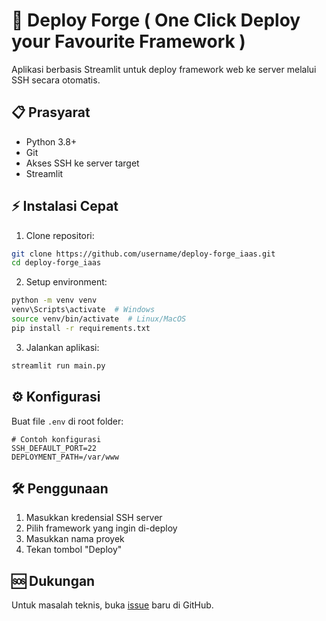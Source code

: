 # 🚀 Deploy Forge ( One Click Deploy your Favourite Framework )

Aplikasi berbasis Streamlit untuk deploy framework web ke server melalui SSH secara otomatis.


## 📋 Prasyarat
- Python 3.8+
- Git
- Akses SSH ke server target
- Streamlit

## ⚡ Instalasi Cepat
1. Clone repositori:
```bash
git clone https://github.com/username/deploy-forge_iaas.git
cd deploy-forge_iaas
```

2. Setup environment:
```bash
python -m venv venv
venv\Scripts\activate  # Windows
source venv/bin/activate  # Linux/MacOS
pip install -r requirements.txt
```

3. Jalankan aplikasi:
```bash
streamlit run main.py
```

## ⚙️ Konfigurasi
Buat file `.env` di root folder:
```env
# Contoh konfigurasi
SSH_DEFAULT_PORT=22
DEPLOYMENT_PATH=/var/www
```

## 🛠 Penggunaan
1. Masukkan kredensial SSH server
2. Pilih framework yang ingin di-deploy
3. Masukkan nama proyek
4. Tekan tombol "Deploy"

## 🆘 Dukungan
Untuk masalah teknis, buka [issue](https://github.com/username/deploy-forge_iaas/issues) baru di GitHub.
